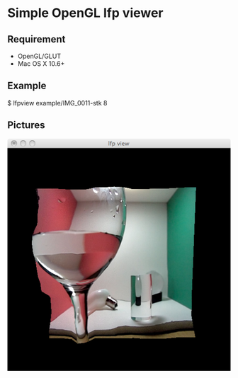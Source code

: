Simple OpenGL lfp viewer
========================

Requirement
-----------

* OpenGL/GLUT 
* Mac OS X 10.6+

Example
-------

  $ lfpview example/IMG_0011-stk 8


Pictures
--------

![](reference/lfpview_00.png)

